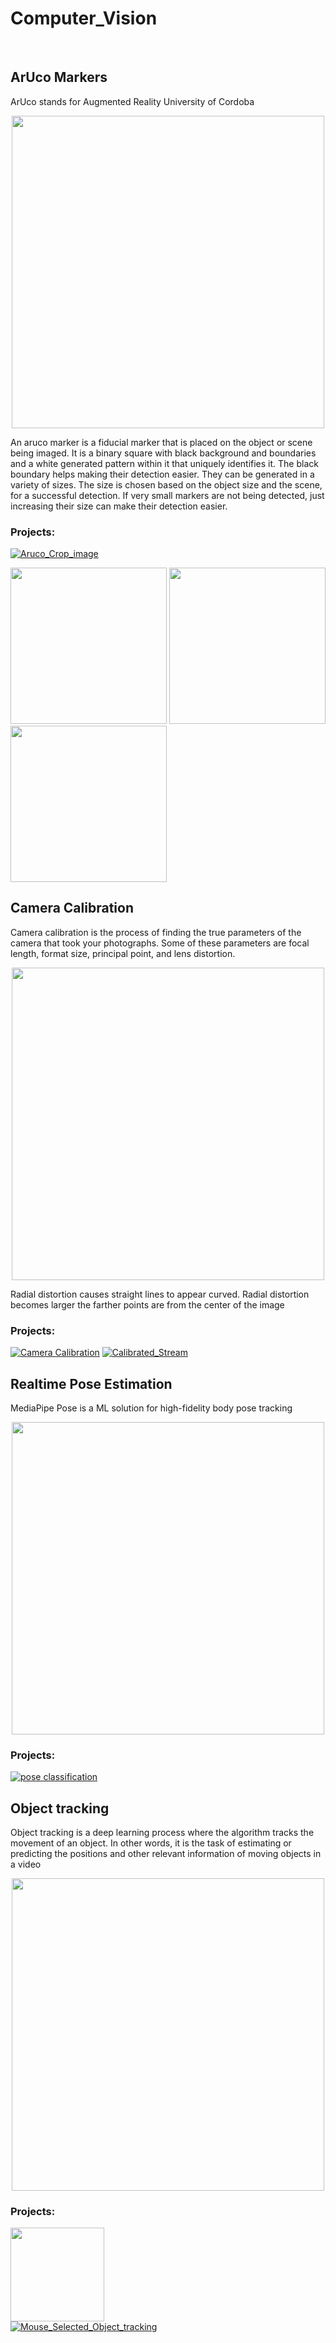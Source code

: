 # Computer_Vision
</br>

## ArUco Markers

ArUco stands for Augmented Reality University of Cordoba

<p align="center" >
<img src="https://user-images.githubusercontent.com/90817926/210152092-f2c9666a-c0c6-4c36-b0ef-5f7ffa2ad32f.png"  width="500" />
</P>

An aruco marker is a fiducial marker that is placed on the object or scene being imaged. It is a binary square with black background and boundaries and a white generated pattern within it that uniquely identifies it. The black boundary helps making their detection easier. They can be generated in a variety of sizes. The size is chosen based on the object size and the scene, for a successful detection. If very small markers are not being detected, just increasing their size can make their detection easier.


### Projects:
 [![Aruco_Crop_image](https://custom-icon-badges.herokuapp.com/badge/-perspective%20crop-White?style=for-the-badge&logo=browser&Color=white&color=black)](https://github.com/The-Kriz/Computer_Vision/blob/main/ArUco_Markers/Aruco_Perspective_Crop_image.py)
 
<img src="https://user-images.githubusercontent.com/90817926/210171040-a08c16f2-421a-4fb9-ab13-e670cee2b931.png" width="250" /> <img src="https://user-images.githubusercontent.com/90817926/210171115-e7363338-554e-44f0-910a-2eaaa991b36c.png" width="250" />
<img src="https://user-images.githubusercontent.com/90817926/230063192-40bb2234-9317-4612-9430-f2d203accf6c.gif" width="250" />



## Camera Calibration
Camera calibration is the process of finding the true parameters of the camera that took your photographs. Some of these parameters are focal length, format size, principal point, and lens distortion.
<p align="center" >
<img align="middle" src="https://user-images.githubusercontent.com/90817926/210960286-366561b0-8154-434e-9d04-9b2f53c389ef.gif" width="500" />
</p>
Radial distortion causes straight lines to appear curved. Radial distortion becomes larger the farther points are from the center of the image


### Projects:
 [![Camera Calibration](https://custom-icon-badges.herokuapp.com/badge/-Camera%20Calibration-White?style=for-the-badge&logo=browser&Color=white&color=black)](https://github.com/The-Kriz/Computer_Vision/tree/main/Camera_Calibration)
[![Calibrated_Stream](https://custom-icon-badges.herokuapp.com/badge/-Camera%20Calibrated%20Stream-White?style=for-the-badge&logo=browser&Color=white&color=black)](https://github.com/The-Kriz/Computer_Vision/blob/main/Camera_Calibration/Calibrated_Stream.py)


## Realtime Pose Estimation

MediaPipe Pose is a ML solution for high-fidelity body pose tracking

<p align="center" >
<img src="https://user-images.githubusercontent.com/90817926/215265994-0b13e79e-d671-4fe2-8c3a-0302ae9ae8fe.png" width="500" />
</P>

### Projects:
[![pose classification](https://custom-icon-badges.herokuapp.com/badge/-pose%20classification-White?style=for-the-badge&logo=browser&Color=white&color=black)](https://github.com/The-Kriz/Computer_Vision/tree/main/Realtime_Pose_Estimation)

## Object tracking

Object tracking is a deep learning process where the algorithm tracks the movement of an object. In other words, it is the task of estimating or predicting the positions and other relevant information of moving objects in a video

<p align="center" >
<img src="https://user-images.githubusercontent.com/90817926/216389564-9dc13ef9-fd55-41f8-a2c6-67cd8ebaf8e4.PNG" width="500"  />
</P>

### Projects:
<img src="https://user-images.githubusercontent.com/90817926/216392622-6916decd-bcd3-4257-a175-35d14baf287d.gif" width="150" /></br>
[![Mouse_Selected_Object_tracking](https://custom-icon-badges.herokuapp.com/badge/-Mouse%20Selected%20Object%20tracking-White?style=for-the-badge&logo=browser&Color=white&color=black)](https://github.com/The-Kriz/Computer_Vision/blob/main/Object_Tracking/Object_tracking_Mouse.py)


